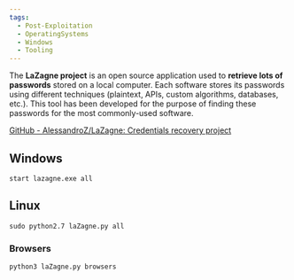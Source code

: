 ```yaml
---
tags:
  - Post-Exploitation
  - OperatingSystems
  - Windows
  - Tooling
---
```


The **LaZagne project** is an open source application used to **retrieve lots of passwords** stored on a local computer. Each software stores its passwords using different techniques (plaintext, APIs, custom algorithms, databases, etc.). This tool has been developed for the purpose of finding these passwords for the most commonly-used software.

[GitHub - AlessandroZ/LaZagne: Credentials recovery project](https://github.com/AlessandroZ/LaZagne)

## Windows 

```cmd-session
start lazagne.exe all
```

## Linux


```shell-session
sudo python2.7 laZagne.py all
```

### Browsers

```shell-session
python3 laZagne.py browsers
```